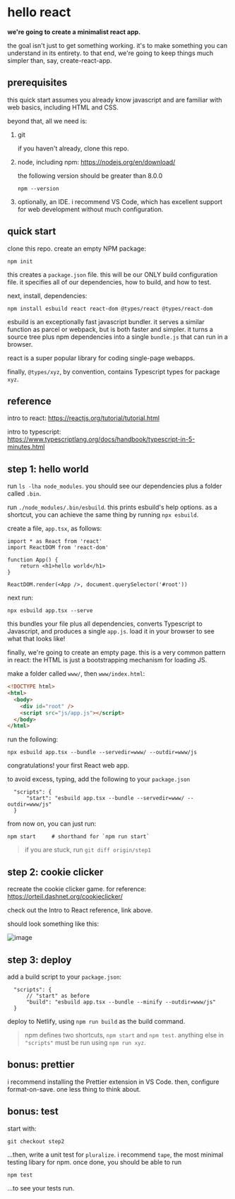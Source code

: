# hello react

**we're going to create a minimalist react app.**

the goal isn't just to get something working. it's to make something you can understand in its entirety. to that end, we're going to keep things much simpler than, say, create-react-app.

## prerequisites

this quick start assumes you already know javascript and are familiar with web basics, including HTML and CSS.

beyond that, all we need is:

1. git

   if you haven't already, clone this repo.

2. node, including npm: https://nodejs.org/en/download/

   the following version should be greater than 8.0.0

   ```
   npm --version
   ```

3. optionally, an IDE. i recommend VS Code, which has excellent support for web development without much configuration.

## quick start

clone this repo. create an empty NPM package:

```
npm init
```

this creates a `package.json` file. this will be our ONLY build configuration file. it specifies all of our dependencies, how to build, and how to test.

next, install, dependencies:

```
npm install esbuild react react-dom @types/react @types/react-dom
```

esbuild is an exceptionally fast javascript bundler. it serves a similar function as parcel or webpack, but is both faster and simpler. it turns a source tree plus npm dependencies into a single `bundle.js` that can run in a browser.

react is a super popular library for coding single-page webapps.

finally, `@types/xyz`, by convention, contains Typescript types for package `xyz`.

## reference

intro to react: https://reactjs.org/tutorial/tutorial.html

intro to typescript: https://www.typescriptlang.org/docs/handbook/typescript-in-5-minutes.html


## step 1: hello world

run `ls -lha node_modules`. you should see our dependencies plus a folder called `.bin`.

run `./node_modules/.bin/esbuild`. this prints esbuild's help options. as a shortcut, you can achieve the same thing by running `npx esbuild`.

create a file, `app.tsx`, as follows:

```tsx
import * as React from 'react'
import ReactDOM from 'react-dom'

function App() {
    return <h1>hello world</h1>
}

ReactDOM.render(<App />, document.querySelector('#root'))
```

next run:

```
npx esbuild app.tsx --serve
```

this bundles your file plus all dependencies, converts Typescript to Javascript, and produces a single `app.js`. load it in your browser to see what that looks like!

finally, we're going to create an empty page. this is a very common pattern in react: the HTML is just a bootstrapping mechanism for loading JS.

make a folder called `www/`, then `www/index.html`:

```html
<!DOCTYPE html>
<html>
  <body>
    <div id="root" />
    <script src="js/app.js"></script>
  </body>
</html>
```

run the following:

```
npx esbuild app.tsx --bundle --servedir=www/ --outdir=www/js
```

congratulations! your first React web app.

to avoid excess, typing, add the following to your `package.json`

```jsonc
  "scripts": {
      "start": "esbuild app.tsx --bundle --servedir=www/ --outdir=www/js"
  }
```

from now on, you can just run:

```
npm start     # shorthand for `npm run start`
```

> if you are stuck, run `git diff origin/step1`

## step 2: cookie clicker

recreate the cookie clicker game. for reference: https://orteil.dashnet.org/cookieclicker/

check out the Intro to React reference, link above.

should look something like this:

![image](https://user-images.githubusercontent.com/169280/148868473-ba98c4c6-98af-44e0-aafb-48ec63b31c3a.png)


## step 3: deploy

add a build script to your `package.json`:

```
  "scripts": {
      // "start" as before
      "build": "esbuild app.tsx --bundle --minify --outdir=www/js"
  }
```

deploy to Netlify, using `npm run build` as the build command.

> npm defines two shortcuts, `npm start` and `npm test`. anything else in `"scripts"` must be run using `npm run xyz`.


## bonus: prettier

i recommend installing the Prettier extension in VS Code. then, configure format-on-save. one less thing to think about.


## bonus: test

start with:

```
git checkout step2
```

...then, write a unit test for `pluralize`. i recommend `tape`, the most minimal testing libary for npm. once done, you should be able to run

```
npm test
```

...to see your tests run.
